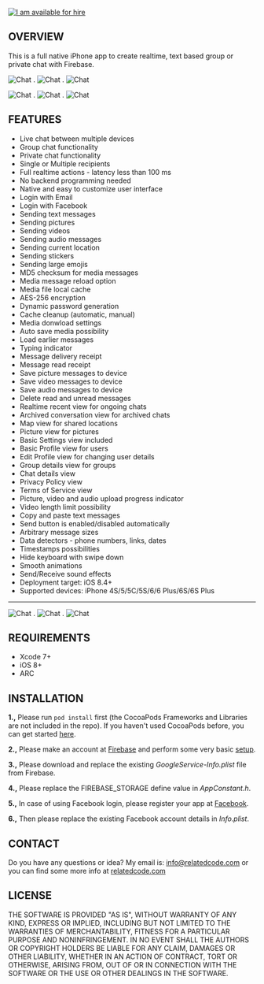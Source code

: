 [![I am available for hire](http://relatedcode.com/github/header10.png)](http://relatedcode.com)

## OVERVIEW

This is a full native iPhone app to create realtime, text based group or private chat with Firebase.

![Chat](http://relatedcode.com/github/chat821.png)
.
![Chat](http://relatedcode.com/github/chat803.png)
.
![Chat](http://relatedcode.com/github/chat818.png)

![Chat](http://relatedcode.com/github/chat804.png)
.
![Chat](http://relatedcode.com/github/chat820.png)
.
![Chat](http://relatedcode.com/github/chat819.png)

## FEATURES

- Live chat between multiple devices
- Group chat functionality
- Private chat functionality
- Single or Multiple recipients
- Full realtime actions - latency less than 100 ms
- No backend programming needed
- Native and easy to customize user interface
- Login with Email
- Login with Facebook
- Sending text messages
- Sending pictures
- Sending videos
- Sending audio messages
- Sending current location
- Sending stickers
- Sending large emojis
- MD5 checksum for media messages
- Media message reload option
- Media file local cache
- AES-256 encryption
- Dynamic password generation
- Cache cleanup (automatic, manual)
- Media donwload settings
- Auto save media possibility
- Load earlier messages
- Typing indicator
- Message delivery receipt
- Message read receipt
- Save picture messages to device
- Save video messages to device
- Save audio messages to device
- Delete read and unread messages
- Realtime recent view for ongoing chats
- Archived conversation view for archived chats
- Map view for shared locations
- Picture view for pictures
- Basic Settings view included
- Basic Profile view for users
- Edit Profile view for changing user details
- Group details view for groups
- Chat details view
- Privacy Policy view
- Terms of Service view
- Picture, video and audio upload progress indicator
- Video length limit possibility
- Copy and paste text messages
- Send button is enabled/disabled automatically
- Arbitrary message sizes
- Data detectors - phone numbers, links, dates
- Timestamps possibilities
- Hide keyboard with swipe down
- Smooth animations
- Send/Receive sound effects
- Deployment target: iOS 8.4+
- Supported devices: iPhone 4S/5/5C/5S/6/6 Plus/6S/6S Plus

---

![Chat](http://relatedcode.com/github/chat828.png)
.
![Chat](http://relatedcode.com/github/chat829.png)
.
![Chat](http://relatedcode.com/github/chat830.png)

## REQUIREMENTS

- Xcode 7+
- iOS 8+
- ARC

## INSTALLATION

**1.,** Please run ```pod install``` first (the CocoaPods Frameworks and Libraries are not included in the repo). If you haven't used CocoaPods before, you can get started [here](https://guides.cocoapods.org/using/getting-started.html).

**2.,** Please make an account at [Firebase](https://firebase.google.com) and perform some very basic [setup](https://firebase.google.com/docs/ios/setup).

**3.,** Please download and replace the existing *GoogleService-Info.plist* file from Firebase.

**4.,** Please replace the FIREBASE_STORAGE define value in *AppConstant.h*.

**5.,** In case of using Facebook login, please register your app at [Facebook](https://developers.facebook.com/apps).

**6.,** Then please replace the existing Facebook account details in *Info.plist*.

## CONTACT

Do you have any questions or idea? My email is: info@relatedcode.com or you can find some more info at [relatedcode.com](http://relatedcode.com)

## LICENSE

THE SOFTWARE IS PROVIDED "AS IS", WITHOUT WARRANTY OF ANY KIND, EXPRESS OR
IMPLIED, INCLUDING BUT NOT LIMITED TO THE WARRANTIES OF MERCHANTABILITY,
FITNESS FOR A PARTICULAR PURPOSE AND NONINFRINGEMENT. IN NO EVENT SHALL THE
AUTHORS OR COPYRIGHT HOLDERS BE LIABLE FOR ANY CLAIM, DAMAGES OR OTHER
LIABILITY, WHETHER IN AN ACTION OF CONTRACT, TORT OR OTHERWISE, ARISING FROM,
OUT OF OR IN CONNECTION WITH THE SOFTWARE OR THE USE OR OTHER DEALINGS IN
THE SOFTWARE.

